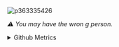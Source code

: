 
![p363335426](https://github.com/sdttttt/sdttttt/assets/42728902/e19fc44c-8024-4392-aa26-bc37c53ad3c1)

*⚠ You may have the wron
g person.*

<details>
  
<summary>Github Metrics</summary>

![Metrics](/github-metrics.svg)

</details>

